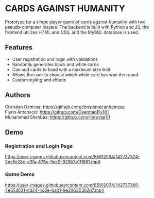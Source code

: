 # CARDS AGAINST HUMANITY
Prototype for a single player game of cards against humanity with two pseudo-computer players. The backend is built with Python and JS, the frontend utilizes HTML and CSS, and the MySQL database is used.

## Features
- User registration and login with validations
- Randomly generates black and white cards
- Can add cards to hand with a maximum size limit
- Allows the user to choose which white card has won the round
- Custom styling and effects

## Authors
Christian Demesa: https://github.com/christiandeandemesa <br/>
Flynn Antonacci: https://github.com/OvermanFly101 <br />
Muhammad Shahbaz: https://github.com/Herostar01

## Demo
### Registration and Login Page

https://user-images.githubusercontent.com/85912934/142737324-3ec5e28c-c3fa-476e-9ec9-92983e1f1661.mp4

### Game Demo

https://user-images.githubusercontent.com/85912934/142737366-4e65d031-cd24-4c2e-ba01-9e30630302d7.mp4
